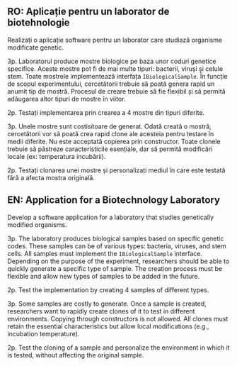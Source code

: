 ## RO: Aplicație pentru un laborator de biotehnologie
Realizați o aplicație software pentru un laborator care studiază organisme modificate genetic.

3p. Laboratorul produce mostre biologice pe baza unor coduri genetice specifice. Aceste mostre pot fi de mai multe tipuri: bacterii, viruși și celule stem. Toate mostrele implementează interfața `IBiologicalSample`. În funcție de scopul experimentului, cercetătorii trebuie să poată genera rapid un anumit tip de mostră. Procesul de creare trebuie să fie flexibil și să permită adăugarea altor tipuri de mostre în viitor.

2p. Testați implementarea prin crearea a 4 mostre din tipuri diferite.

3p. Unele mostre sunt costisitoare de generat. Odată creată o mostră, cercetătorii vor să poată crea rapid clone ale acesteia pentru testare în medii diferite. Nu este acceptată copierea prin constructor. Toate clonele trebuie să păstreze caracteristicile esențiale, dar să permită modificări locale (ex: temperatura incubării).

2p. Testați clonarea unei mostre și personalizați mediul în care este testată fără a afecta mostra originală.


## EN: Application for a Biotechnology Laboratory
Develop a software application for a laboratory that studies genetically modified organisms.

3p. The laboratory produces biological samples based on specific genetic codes. These samples can be of various types: bacteria, viruses, and stem cells. All samples must implement the `IBiologicalSample` interface. Depending on the purpose of the experiment, researchers should be able to quickly generate a specific type of sample. The creation process must be flexible and allow new types of samples to be added in the future.

2p. Test the implementation by creating 4 samples of different types.

3p. Some samples are costly to generate. Once a sample is created, researchers want to rapidly create clones of it to test in different environments. Copying through constructors is not allowed. All clones must retain the essential characteristics but allow local modifications (e.g., incubation temperature).

2p. Test the cloning of a sample and personalize the environment in which it is tested, without affecting the original sample.